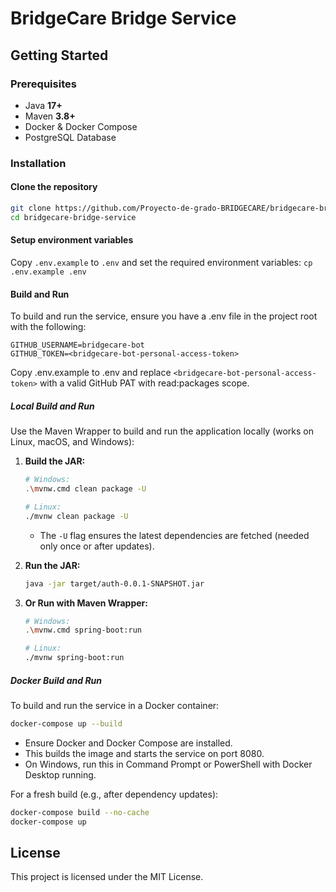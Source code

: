 # BridgeCare Bridge Service

## Getting Started

### Prerequisites
- Java **17+**
- Maven **3.8+**
- Docker & Docker Compose
- PostgreSQL Database

### Installation

#### Clone the repository
```bash
git clone https://github.com/Proyecto-de-grado-BRIDGECARE/bridgecare-bridge-service.git
cd bridgecare-bridge-service
```

#### Setup environment variables
Copy `.env.example` to `.env` and set the required environment variables:
`cp .env.example .env`

#### Build and Run

To build and run the service, ensure you have a .env file in the project root with the following:
```
GITHUB_USERNAME=bridgecare-bot
GITHUB_TOKEN=<bridgecare-bot-personal-access-token>
```
Copy .env.example to .env and replace `<bridgecare-bot-personal-access-token>` with a valid GitHub PAT with read:packages scope.

##### Local Build and Run
Use the Maven Wrapper to build and run the application locally (works on Linux, macOS, and Windows):

1. **Build the JAR:**
   ```bash
   # Windows:
   .\mvnw.cmd clean package -U

   # Linux:
   ./mvnw clean package -U
   ```
   - The `-U` flag ensures the latest dependencies are fetched (needed only once or after updates).

2. **Run the JAR:**
   ```bash
   java -jar target/auth-0.0.1-SNAPSHOT.jar
   ```

3. **Or Run with Maven Wrapper:**
   ```bash
   # Windows:
   .\mvnw.cmd spring-boot:run

   # Linux:
   ./mvnw spring-boot:run
   ```

##### Docker Build and Run
To build and run the service in a Docker container:

```bash
docker-compose up --build
```
- Ensure Docker and Docker Compose are installed.
- This builds the image and starts the service on port 8080.
- On Windows, run this in Command Prompt or PowerShell with Docker Desktop running.

For a fresh build (e.g., after dependency updates):
```bash
docker-compose build --no-cache
docker-compose up
```

## License
This project is licensed under the MIT License.
